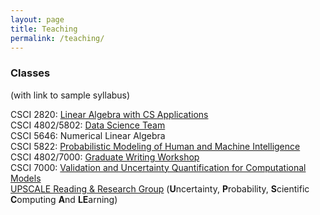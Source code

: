 ```yaml
---
layout: page
title: Teaching
permalink: /teaching/
---
```


### Classes
(with link to sample syllabus)
  
CSCI 2820: [Linear Algebra with CS Applications](syllabus-2820.pdf)  
CSCI 4802/5802: [Data Science Team](syllabus-ds.pdf)  
CSCI 5646: Numerical Linear Algebra  
CSCI 5822: [Probabilistic Modeling of Human and Machine Intelligence](syllabus-5822.pdf)  
CSCI 4802/7000: [Graduate Writing Workshop](syllabus-writing.pdf)  
CSCI 7000: [Validation and Uncertainty Quantification for Computational Models](syllabus-7000.pdf)  
[UPSCALE Reading & Research Group](UPSCALE.pdf) (**U**ncertainty, **P**robability, **S**cientific **C**omputing **A**nd **LE**arning)  
